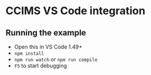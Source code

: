 # CCIMS VS Code integration

## Running the example

- Open this in VS Code 1.49+
- `npm install`
- `npm run watch` or `npm run compile`
- `F5` to start debugging